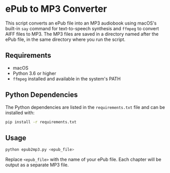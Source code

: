 # ePub to MP3 Converter

This script converts an ePub file into an MP3 audiobook using macOS's built-in `say` command for text-to-speech synthesis and `ffmpeg` to convert AIFF files to MP3. The MP3 files are saved in a directory named after the ePub file, in the same directory where you run the script.

## Requirements

- macOS
- Python 3.6 or higher
- `ffmpeg` installed and available in the system's PATH

## Python Dependencies

The Python dependencies are listed in the `requirements.txt` file and can be installed with:

```bash
pip install -r requirements.txt
```

## Usage

```bash
python epub2mp3.py <epub_file>
```

Replace `<epub_file>` with the name of your ePub file. Each chapter will be output as a separate MP3 file.
